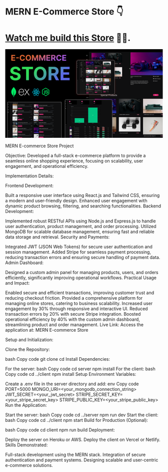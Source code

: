 ﻿# MERN E-Commerce Store 👇

# [Watch me build this Store](https://www.youtube.com/watch?v=PRpTY5LS95M&list=PLSDeUiTMfxW5ymcWAXlbnJ3KLoN34Li_C&pp=gAQBiAQB) 🤘🥂.

![Course Thumbnail](/thumb.png)

MERN E-commerce Store Project

Objective:
Developed a full-stack e-commerce platform to provide a seamless online shopping experience, focusing on scalability, user engagement, and operational efficiency.

Implementation Details:

Frontend Development:

Built a responsive user interface using React.js and Tailwind CSS, ensuring a modern and user-friendly design.
Enhanced user engagement with dynamic product browsing, filtering, and searching functionalities.
Backend Development:

Implemented robust RESTful APIs using Node.js and Express.js to handle user authentication, product management, and order processing.
Utilized MongoDB for scalable database management, ensuring fast and reliable data storage and retrieval.
Security and Payments:

Integrated JWT (JSON Web Tokens) for secure user authentication and session management.
Added Stripe for seamless payment processing, reducing transaction errors and ensuring secure handling of payment data.
Admin Dashboard:

Designed a custom admin panel for managing products, users, and orders efficiently, significantly improving operational workflows.
Practical Usage and Impact:

Enabled secure and efficient transactions, improving customer trust and reducing checkout friction.
Provided a comprehensive platform for managing online stores, catering to business scalability.
Increased user engagement by 30% through responsive and interactive UI.
Reduced transaction errors by 20% with secure Stripe integration.
Boosted operational efficiency by 40% with the custom admin dashboard, streamlining product and order management.
Live Link:
Access the application at: MERN E-commerce Store

Setup and Initialization:

Clone the Repository:

bash
Copy code
git clone <repository-url>
cd <project-folder>
Install Dependencies:

For the server:
bash
Copy code
cd server
npm install
For the client:
bash
Copy code
cd ../client
npm install
Setup Environment Variables:

Create a .env file in the server directory and add:
env
Copy code
PORT=5000
MONGO_URI=<your_mongodb_connection_string>
JWT_SECRET=<your_jwt_secret>
STRIPE_SECRET_KEY=<your_stripe_secret_key>
STRIPE_PUBLIC_KEY=<your_stripe_public_key>
Run the Application:

Start the server:
bash
Copy code
cd ../server
npm run dev
Start the client:
bash
Copy code
cd ../client
npm start
Build for Production (Optional):

bash
Copy code
cd client
npm run build
Deployment:

Deploy the server on Heroku or AWS.
Deploy the client on Vercel or Netlify.
Skills Demonstrated:

Full-stack development using the MERN stack.
Integration of secure authentication and payment systems.
Designing scalable and user-centric e-commerce solutions.
